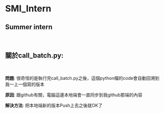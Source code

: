 # SMI_Intern
## Summer intern

<br>

## 關於call_batch.py:

<br>

__問題__: 很奇怪的是執行完call_batch.py之後，這個python檔的code會自動回溯到我一上一個寫的版本

__原因__: 跟github有關，電腦這邊本地端會一直同步到我github那端的內容

__解決方法__: 把本地端新的版本Push上去之後就OK了

